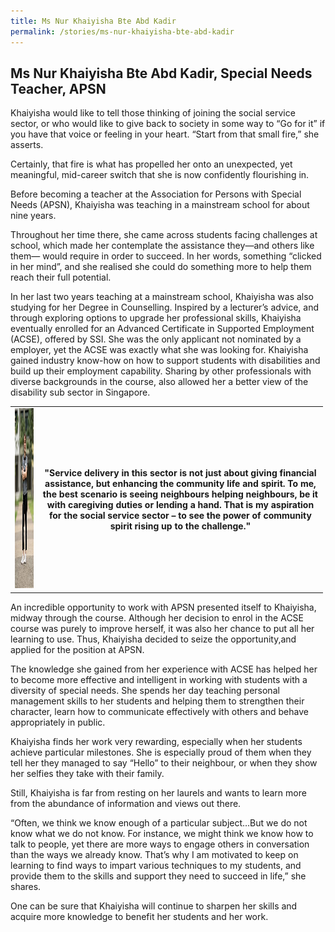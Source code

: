 ```yaml
---
title: Ms Nur Khaiyisha Bte Abd Kadir
permalink: /stories/ms-nur-khaiyisha-bte-abd-kadir
---
```


## Ms Nur Khaiyisha Bte Abd Kadir, Special Needs Teacher, APSN

Khaiyisha would like to tell those thinking of joining the social service sector, or who would like to give back to society in some  way to “Go for it” if you have that voice or feeling in your heart. “Start from that small fire,” she asserts.
 
Certainly, that fire is what has propelled her onto an unexpected, yet meaningful, mid-career switch that she is now confidently  flourishing in.
 
Before becoming a teacher at the Association for Persons with Special Needs (APSN), Khaiyisha was teaching in  a mainstream school for about nine years.

Throughout her time there, she came across students facing challenges at school,  which made her contemplate the assistance they—and others like them— would require in order to succeed. In her words, something “clicked in her mind”, and she realised she could do something more to help them reach their full potential.

In her last two years teaching at a mainstream school, Khaiyisha was also studying for her Degree in Counselling. Inspired by a lecturer’s advice, and through exploring options to upgrade her professional skills, Khaiyisha eventually enrolled for an Advanced Certificate in Supported Employment (ACSE), offered by SSI. She was the only applicant not nominated by a employer, yet the ACSE was exactly what she was looking for. Khaiyisha gained industry know-how on how to support students with disabilities and build up their employment capability. Sharing by other professionals with diverse backgrounds in the course, also allowed her a better view of the disability sub sector in Singapore.

<table align="center" border="0" cellpadding="1" cellspacing="1" style="width: 500px;">
	<tbody>
		<tr>
			<td><img alt="Ms Nur Khaiyisha Bte Abd Kadir" src="/images/stories/pages/ms-nur-khaiyisha-bte-abd-kadir.jpg" style="width: 192px; height: 288px;" /></td>
			<td style="text-align: center;"><strong style="text-align: center;">"Service delivery in this sector is not just about giving financial assistance, but enhancing the community life and spirit. To me, the best scenario is seeing neighbours helping neighbours, be it with caregiving duties or lending a hand. That is my aspiration for the social service sector &ndash; to see the power of community spirit rising up to the challenge."</strong></td>
  </tr>
	</tbody>
</table>

An incredible opportunity to work with APSN presented itself to Khaiyisha, midway through the course. Although her decision to enrol in the ACSE course was purely to improve herself, it was also her chance to put all her learning to use. Thus, Khaiyisha decided to seize the opportunity,and applied for the position at APSN.

The knowledge she gained from her experience with ACSE has helped her to become more effective and intelligent in working with students with a diversity of special needs. She spends her day teaching personal management skills to her students and helping them to strengthen their character, learn how to communicate effectively with others and behave appropriately in public.

Khaiyisha finds her work very rewarding, especially when her students achieve particular milestones. She is especially proud of them when they tell her they managed to say “Hello” to their neighbour, or when they show her selfies they take with their family.
 
Still, Khaiyisha is far from resting on her laurels and wants to learn more from the abundance of information and views out there.
 
“Often, we think we know enough of a particular subject…But we do not know what we do not know. For instance, we might think we know how to talk to people, yet there are more ways to engage others in conversation than the ways we already know. That’s why I am motivated to keep on learning to find ways to impart various techniques to my students, and provide them to the skills and support they need to succeed in life,” she shares.
 
One can be sure that Khaiyisha will continue to sharpen her skills and acquire more knowledge to benefit her students and her work.
